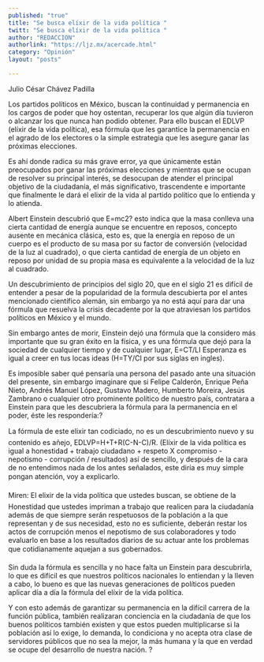 ```yaml
---
published: "true"
title: "Se busca elíxir de la vida política "
twitt: "Se busca elíxir de la vida política "
author: "REDACCION"
authorlink: "https://ljz.mx/acercade.html"
category: "Opinión"
layout: "posts"

---
```



  Julio César Chávez Padilla



Los partidos políticos en México, buscan la continuidad y permanencia en los cargos de poder que hoy ostentan, recuperar los que algún día tuvieron o alcanzar los que nunca han podido obtener. Para ello buscan el EDLVP (elíxir de la vida política), esa fórmula que les garantice la permanencia en el agrado de los electores o la simple estrategia que les asegure ganar las próximas elecciones.  

  Es ahí donde radica su más grave error, ya que únicamente están preocupados por ganar las próximas elecciones y mientras que se ocupan de resolver su principal interés, se desocupan de atender el principal objetivo de la ciudadanía, el más significativo, trascendente e importante  que finalmente le dará el elixir de la vida al partido político que lo entienda y lo atienda.



  Albert Einstein descubrió que E=mc2? esto indica que la masa conlleva una cierta cantidad de energía aunque se encuentre en reposos, concepto ausente en mecánica clásica, esto es, que la energía en reposo de un cuerpo es el producto de su masa por su factor de conversión (velocidad de la luz al cuadrado), o que cierta cantidad de energía de un objeto en reposo por unidad de su propia masa es equivalente a la velocidad de la luz al cuadrado.



  Un descubrimiento de principios del siglo 20, que en el siglo 21 es difícil de entender a pesar de la popularidad de la formula descubierta por el antes mencionado científico alemán, sin embargo ya no está aquí para dar una fórmula que resuelva la crisis decadente por la que atraviesan los partidos políticos en México y el mundo.



  Sin embargo antes de morir, Einstein dejó una fórmula que la considero más importante que su gran éxito en la física, y es una fórmula que dejó para la sociedad de cualquier tiempo y de cualquier lugar, E=CT/LI Esperanza es igual a creer en tus locas ideas (H=TY/CI por sus siglas en ingles).



  Es imposible saber qué pensaría una persona del pasado ante una situación del presente, sin embargo imaginare que si Felipe Calderón, Enrique Peña Nieto, Andrés Manuel López, Gustavo Madero, Humberto Moreira, Jesús Zambrano o cualquier otro prominente político de nuestro país, contratara a Einstein para que les descubriera la fórmula para la permanencia en el poder, éste les respondería:?



  La fórmula de este elixir tan codiciado, no es un descubrimiento nuevo y su contenido es añejo, EDLVP=H+T+R(C-N-C)/R. (Elíxir de la vida política es igual a honestidad + trabajo ciudadano + respeto X compromiso - nepotismo - corrupción / resultados) así de sencillo, y después de la cara de no entendimos nada de los antes señalados, este diría es muy simple pongan atención, voy a explicarlo.



  Miren: El elixir de la vida política que ustedes buscan, se obtiene de la Honestidad que ustedes impriman a trabajo que realicen para la ciudadanía además de que siempre serán respetuosos de la población a la que representan y de sus necesidad, esto no es suficiente, deberán restar los actos de corrupción menos el nepotismo de sus colaboradores y todo evaluarlo en base a los resultados diarios de su actuar ante los problemas que cotidianamente aquejan a sus gobernados.



  Sin duda la fórmula es sencilla y no hace falta un Einstein para descubrirla, lo que es difícil es que nuestros políticos nacionales lo entiendan y la lleven a cabo, lo bueno es que las nuevas generaciones de políticos pueden aplicar día a día la fórmula del elíxir de la vida política.



  Y con esto además de garantizar su permanencia en la difícil carrera de la función pública, también realizaran conciencia en la ciudadanía de que los buenos políticos también existen y que estos pueden multiplicarse si la población así lo exige, lo demanda, lo condiciona y no acepta otra clase de servidores públicos que no sea la mejor, la más humana y la que en verdad se ocupe del desarrollo de nuestra nación. ?

